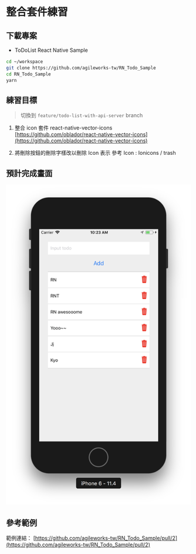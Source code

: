 # 整合套件練習

## 下載專案

- ToDoList React Native Sample

```bash
cd ~/workspace
git clone https://github.com/agileworks-tw/RN_Todo_Sample
cd RN_Todo_Sample
yarn
```

## 練習目標

> 切換到 `feature/todo-list-with-api-server` branch

1.  整合 icon 套件 react-native-vector-icons [https://github.com/oblador/react-native-vector-icons](https://github.com/oblador/react-native-vector-icons)

2.  將刪除按鈕的刪除字樣改以刪除 Icon 表示
    參考  Icon : Ionicons / trash

##  預計完成畫面

![add-trash-icons](assets/add-trash-icon.png)

## 參考範例

範例連結： [https://github.com/agileworks-tw/RN_Todo_Sample/pull/2](https://github.com/agileworks-tw/RN_Todo_Sample/pull/2)
